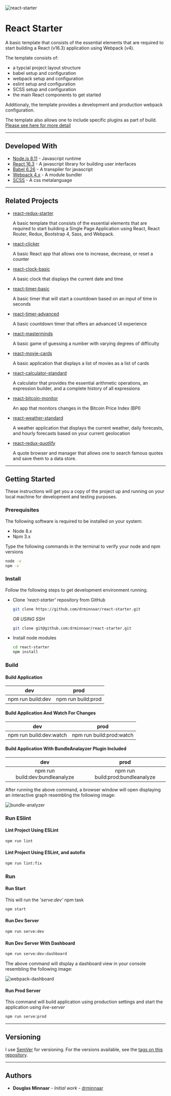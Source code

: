 ![react-starter](https://user-images.githubusercontent.com/33935506/36640446-894a1a78-1a27-11e8-970a-6cbf95d76799.png)

# React Starter

A basic template that consists of the essential elements that are required to start building a React (v16.3) application using Webpack (v4).

The template consists of:

* a typcial project layout structure
* babel setup and configuration
* webpack setup and configuration
* eslint setup and configuration
* SCSS setup and configuration
* the main React components to get started

Additionaly, the template provides a development and production webpack configuration.

The template also allows one to include specific plugins as part of build. [Please see here for more detail](#build-application-with-bundleanalayzer-plugin-included)

---

## Developed With

* [Node.js 8.11](https://nodejs.org/en/) - Javascript runtime
* [React 16.3](https://reactjs.org/) - A javascript library for building user interfaces
* [Babel 6.26](https://babeljs.io/) - A transpiler for javascript
* [Webpack 4.x](https://webpack.js.org/) - A module bundler
* [SCSS](http://sass-lang.com/) - A css metalanguage

---

## Related Projects

* [react-redux-starter]

  A basic template that consists of the essential elements that are required to start building a Single Page Application using React, React Router, Redux, Bootstrap 4, Sass, and Webpack.

* [react-clicker]

  A basic React app that allows one to increase, decrease, or reset a counter

* [react-clock-basic]

  A basic clock that displays the current date and time

* [react-timer-basic]

  A basic timer that will start a countdown based on an input of time in seconds

* [react-timer-advanced]

   A basic countdown timer that offers an advanced UI experience

* [react-masterminds]

  A basic game of guessing a number with varying degrees of difficulty

* [react-movie-cards]

  A basic application that displays a list of movies as a list of cards

* [react-calculator-standard]

  A calculator that provides the essential arithmetic operations, an expression builder, and a complete history of all expressions

* [react-bitcoin-monitor]

  An app that monitors changes in the Bitcoin Price Index (BPI)

* [react-weather-standard]

  A weather application that displays the current weather, daily forecasts, and hourly forecasts based on your current geolocation

* [react-redux-quotlify]

  A quote browser and manager that allows one to search famous quotes and save them to a data store.

---

## Getting Started

These instructions will get you a copy of the project up and running on your local machine for development and testing purposes.

### Prerequisites

The following software is required to be installed on your system:

* Node 8.x
* Npm 3.x

Type the following commands in the terminal to verify your node and npm versions

  ```bash
  node -v
  npm -v
  ```

### Install

Follow the following steps to get development environment running.

* Clone _'react-starter'_ repository from GitHub

  ```bash
  git clone https://github.com/drminnaar/react-starter.git
  ```

   _OR USING SSH_

  ```bash
  git clone git@github.com:drminnaar/react-starter.git
  ```

* Install node modules

   ```bash
   cd react-starter
   npm install
   ```

### Build

#### Build Application

dev | prod
:---: | :---:
npm run build:dev | npm run build:prod

#### Build Application And Watch For Changes

dev | prod
:---: | :---:
npm run build:dev:watch | npm run build:prod:watch

#### Build Application With BundleAnalayzer Plugin Included

dev | prod
:---: | :---:
npm run build:dev:bundleanalyze | npm run build:prod:bundleanalyze

After running the above command, a browser window will open displaying an interactive graph resembling the following image:

![bundle-analyzer](https://user-images.githubusercontent.com/33935506/36382812-eadf199e-1592-11e8-9681-cf5ccf67951f.png)

### Run ESlint

#### Lint Project Using ESLint

  ```bash
  npm run lint
  ```

#### Lint Project Using ESLint, and autofix

  ```bash
  npm run lint:fix
  ```

### Run

#### Run Start

This will run the _'serve:dev'_ npm task

```bash
npm start
```

#### Run Dev Server

```bash
npm run serve:dev
```

#### Run Dev Server With Dashboard

```bash
npm run serve:dev:dashboard
```

The above command will display a dashboard view in your console resembling the following image:

![webpack-dashboard](https://user-images.githubusercontent.com/33935506/36382813-eb10b0a8-1592-11e8-9506-fd25db65a258.png)

#### Run Prod Server

This command will build application using production settings and start the application using _live-server_

```bash
npm run serve:prod
```

---

## Versioning

I use [SemVer](http://semver.org/) for versioning. For the versions available, see the [tags on this repository](https://github.com/drminnaar/react-starter/tags).

---

## Authors

* **Douglas Minnaar** - *Initial work* - [drminnaar](https://github.com/drminnaar)

[react-starter]: https://github.com/drminnaar/react-starter
[react-redux-starter]: https://github.com/drminnaar/react-redux-starter
[react-clicker]: https://github.com/drminnaar/react-clicker
[react-clock-basic]: https://github.com/drminnaar/react-clock-basic
[react-timer-basic]: https://github.com/drminnaar/react-timer-basic
[react-timer-advanced]: https://github.com/drminnaar/react-timer-advanced
[react-masterminds]: https://github.com/drminnaar/react-masterminds
[react-movie-cards]: https://github.com/drminnaar/react-movie-cards
[react-calculator-standard]: https://github.com/drminnaar/react-calculator-standard
[react-bitcoin-monitor]: https://github.com/drminnaar/react-bitcoin-monitor
[react-weather-standard]: https://github.com/drminnaar/react-weather-standard
[react-redux-quotlify]: https://github.com/drminnaar/react-redux-quotlify